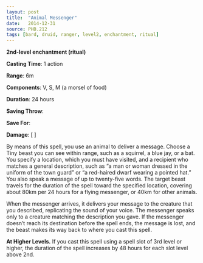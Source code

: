 ```yaml
---
layout: post
title:  "Animal Messenger"
date:   2014-12-31
source: PHB.212
tags: [bard, druid, ranger, level2, enchantment, ritual]
---
```


**2nd-level enchantment (ritual)**

**Casting Time**: 1 action

**Range**: 6m

**Components**: V, S, M (a morsel of food)

**Duration**: 24 hours

**Saving Throw**:

**Save For**:

**Damage**: [ ]

By means of this spell, you use an animal to deliver a message. Choose a Tiny beast you can see within range, such as a squirrel, a blue jay, or a bat. You specify a location, which you must have visited, and a recipient who matches a general description, such as “a man or woman dressed in the uniform of the town guard” or “a red-haired dwarf wearing a pointed hat.” You also speak a message of up to twenty-five words. The target beast travels for the duration of the spell toward the specified location, covering about 80km per 24 hours for a flying messenger, or 40km for other animals.

When the messenger arrives, it delivers your message to the creature that you described, replicating the sound of your voice. The messenger speaks only to a creature matching the description you gave. If the messenger doesn’t reach its destination before the spell ends, the message is lost, and the beast makes its way back to where you cast this spell.

**At Higher Levels.** If you cast this spell using a spell slot of 3rd level or higher, the duration of the spell increases by 48 hours for each slot level above 2nd.
